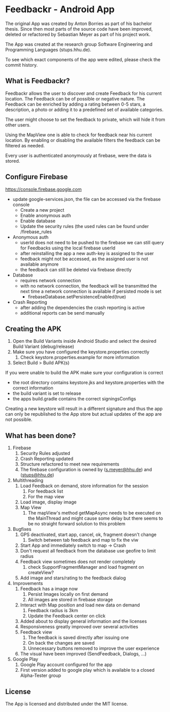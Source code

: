 # Feedbackr - Android App

The original App was created by Anton Borries as part of his bachelor thesis. Since then most parts
of the source code have been improved, deleted or refactored by Sebastian Meyer as part of his project work.

The App was created at the research group Software Engineering and Programming Languages (stups.hhu.de).

To see which exact components of the app were edited, please check the commit history.

## What is Feedbackr?
Feedbackr allows the user to discover and create Feedback for his current location. The Feedback
can be of possible or negative nature. The Feedback can be enriched by adding a rating between 0-5 stars,
a description, a photo or adding it to a predefined set of available categories.

The user might choose to set the feedback to private, which will hide it from other users.

Using the MapView one is able to check for feedback near his current location. By enabling or
disabling the available filters the feedback can be filtered as needed.

Every user is authenticated anonymously at firebase, were the data is stored.

## Configure Firebase
https://console.firebase.google.com
- update google-services.json, the file can be accessed via the firebase console
    - Create a new project
    - Enable anonymous auth
    - Enable database
    - Update the security rules (the used rules can be found under /firebase_rules
- Anonymous auth
    - userId does not need to be pushed to the firebase we can still query for Feedbacks using the local firebase userId
    - after reinstalling the app a new auth-key is assigned to the user
    - feedback might not be accessed, as the assigned user is not available anymore
    - the feedback can still be deleted via firebase directly
- Database
    - requires network connection
    - with no network connection, the feedback will be transmitted the next time a network connection is available if persisted mode is set
        - firebaseDatabase.setPersistenceEnabled(true)
- Crash Reporting
    - after adding the dependencies the crash reporting is active
    - additional reports can be send manually

## Creating the APK
1. Open the Build Variants inside Android Studio and select the desired Build Variant (debug/release)
2. Make sure you have configured the keystore.properties correctly
    1. Check keystore.properties.example for more information
3. Select Build > Build APK(s)

If you were unable to build the APK make sure your configuration is correct
- the root directory contains keystore.jks and keystore.properties with the correct information
- the build variant is set to release
- the apps build.gradle contains the correct signingsConfigs

Creating a new keystore will result in a different signature and thus the app can only be republished to the
App store but actual updates of the app are not possible.

## What has been done?
1. Firebase
    1. Security Rules adjusted
    2. Crash Reporting updated
    3. Structure refactored to meet new requirements
    4. The firebase configuration is owned by (s.meyer@hhu.de) and (stups@hhu.de)
2. Multithreading
    1. Load Feedback on demand, store information for the session
        1. For feedback list
        2. For the map view
    2. Load image, display image
    3. Map View
        1. The mapView's method getMapAsync needs to be executed on the MainThread and might cause some delay but there seems to be no straight forward solution to this problem
3. Bugfixes
    1. GPS deactivated, start app, cancel, ok, fragment doesn't change
        1. Switch between tab feedback and map to fix the viw
    2. Start App and immediately switch to map -> Crash
    3. Don't request all feedback from the database use geofire to limit radius
    4. Feedback view sometimes does not render completely
        1. check SupportFragmentManager and load fragment on createView?
    5. Add image and stars/rating to the feedback dialog
4. Improvements
    1. Feedback has a image now
        1. Persist Images locally on first demand
        2. All images are stored in firebase storage
    2. Interact with Map position and load new data on demand
        1. Feedback radius is 3km
        2. Update the Feedback center on click
    3. Added about to display general information and the licenses
    4. Responsiveness greatly improved over several activities
    5. Feedback view
        1. The feedback is saved directly after issuing one
        2. On back the changes are saved
        3. Unnecessary buttons removed to improve the user experience
    6. The visual have been improved (SendFeedback, Dialogs, ...)
5. Google Play
    1. Google Play account configured for the app
    2. First version added to google play which is available to a closed Alpha-Tester group
	
## License
The App is licensed and distributed under the MIT license.